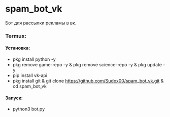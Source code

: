 # spam_bot_vk
Бот для рассылки рекламы в вк.


### Termux:

#### Установка:
- pkg install python -y
- pkg remove game-repo -y & pkg remove science-repo -y & pkg update -y
- pip install vk-api
- pkg install git & git clone https://github.com/Sudox00/spam_bot_vk.git & cd spam_bot_vk
  
#### Запуск:
- python3 bot.py

